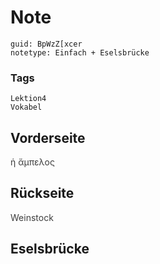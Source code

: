 # Note
```
guid: BpWzZ[xcer
notetype: Einfach + Eselsbrücke
```

### Tags
```
Lektion4
Vokabel
```

## Vorderseite
<span style="color: rgb(62, 62, 62);">ἡ ἄμπελος</span>

## Rückseite
<span style="color: rgb(62, 62, 62);">Weinstock</span>

## Eselsbrücke

